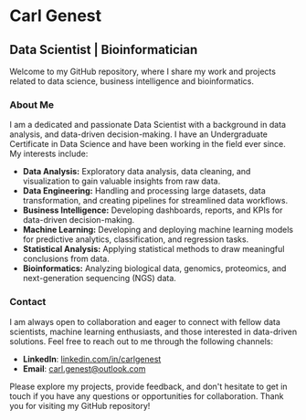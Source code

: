 # Carl Genest
## Data Scientist | Bioinformatician

Welcome to my GitHub repository, where I share my work and projects related to data science, business intelligence and bioinformatics.

### About Me

I am a dedicated and passionate Data Scientist with a background in data analysis, and data-driven decision-making. I have an Undergraduate Certificate in Data Science and have been working in the field ever since. My interests include:
- **Data Analysis:** Exploratory data analysis, data cleaning, and visualization to gain valuable insights from raw data.
- **Data Engineering:** Handling and processing large datasets, data transformation, and creating pipelines for streamlined data workflows.
- **Business Intelligence:** Developing dashboards, reports, and KPIs for data-driven decision-making.
- **Machine Learning:** Developing and deploying machine learning models for predictive analytics, classification, and regression tasks.
- **Statistical Analysis:** Applying statistical methods to draw meaningful conclusions from data.
- **Bioinformatics:** Analyzing biological data, genomics, proteomics, and next-generation sequencing (NGS) data.

### Contact

I am always open to collaboration and eager to connect with fellow data scientists, machine learning enthusiasts, and those interested in data-driven solutions. Feel free to reach out to me through the following channels:

- **LinkedIn**: [linkedin.com/in/carlgenest](https://www.linkedin.com/in/carlgenest)
- **Email**: [carl.genest@outlook.com](mailto:carl.genest@outlook.com)

Please explore my projects, provide feedback, and don't hesitate to get in touch if you have any questions or opportunities for collaboration. 
Thank you for visiting my GitHub repository!
